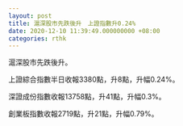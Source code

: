 ```yaml
---
layout: post
title: 滬深股市先跌後升　上證指數升0.24%
date: 2020-12-10 11:39:49.000000000 +08:00
categories: rthk
---
```


滬深股市先跌後升。

上證綜合指數半日收報3380點，升8點，升幅0.24%。

深證成份指數收報13758點，升41點，升幅0.3%。

創業板指數收報2719點，升21點，升幅0.79%。
